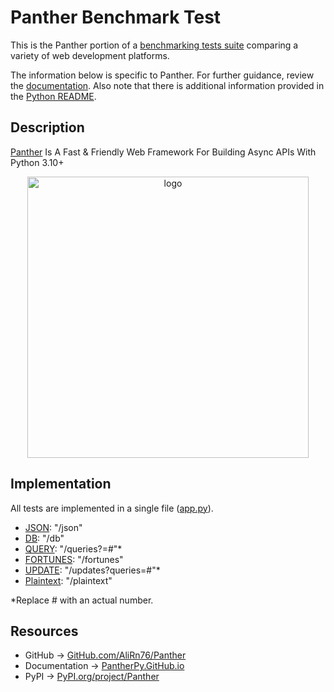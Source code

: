 # Panther Benchmark Test

This is the Panther portion of a [benchmarking tests suite](../../)
comparing a variety of web development platforms.

The information below is specific to Panther. For further guidance,
review the [documentation](https://github.com/KhulnaSoft/BenchWeb/wiki).
Also note that there is additional information provided in
the [Python README](../).

## Description

[Panther](https://pantherpy.github.io/) Is A Fast & Friendly Web Framework For Building Async APIs With Python 3.10+ 
<p align="center">
  <img src="https://github.com/AliRn76/panther/raw/master/docs/docs/images/logo-vertical.png" alt="logo" style="width: 450px">
</p>


## Implementation

All tests are implemented in a single file ([app.py](app.py)).

* [JSON](app.py): "/json"
* [DB](app.py): "/db"
* [QUERY](app.py): "/queries?=#"*
* [FORTUNES](app.py): "/fortunes"
* [UPDATE](app.py): "/updates?queries=#"*
* [Plaintext](app.py): "/plaintext"

*Replace # with an actual number.

## Resources

* GitHub -> [GitHub.com/AliRn76/Panther](https://github.com/AliRn76/Panther)
* Documentation -> [PantherPy.GitHub.io](https://pantherpy.github.io)
* PyPI -> [PyPI.org/project/Panther](https://pypi.org/project/panther)
